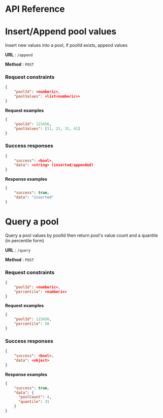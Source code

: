 # API Reference

# Insert/Append pool values

Insert new values into a pool, if poolId exists, append values

**URL** : `/append`

**Method** : `POST`

### Request constraints 
```json
{
    "poolId": <numberic>,
    "poolValues": <list<numberic>>
}
```
**Request examples**
```json
{
    "poolId": 123456,
    "poolValues": [11, 21, 31, 41]
}
```
### Success responses
```json
{
    "success": <bool>,
    "data": <string> (inserted/appended)
}
```
**Response examples**
```json
{
    "success": true,
    "data": "inserted"
}
```

# Query a pool

Query a pool values by poolId then return pool's value count and a quantile (in percentile form)

**URL** : `/query`

**Method** : `POST`

### Request constraints 
```json
{
    "poolId": <numberic>,
    "percentile": <numberic>
}
```
**Request examples**
```json
{
    "poolId": 123456,
    "percentile": 50
}
```
### Success responses
```json
{
    "success": <bool>,
    "data": <object>
}
```
**Response examples**
```json
{
    "success": true,
    "data": {
      "poolCount": 4,
      "quantile": 31
    }
}
```
